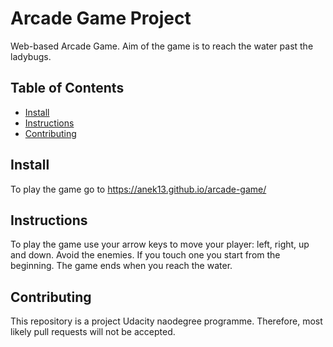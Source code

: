 # Arcade Game Project

Web-based Arcade Game. Aim of the game is to reach the water past the ladybugs.


## Table of Contents

* [Install](#instructions)
* [Instructions](#instructions)
* [Contributing](#contributing)

## Install

To play the game go to https://anek13.github.io/arcade-game/

## Instructions

To play the game use your arrow keys to move your player: left, right, up and down. Avoid the enemies. If you touch one you start from the beginning. The game ends when you reach the water.

## Contributing

This repository is a project Udacity naodegree programme. Therefore, most likely pull requests will not be accepted.
